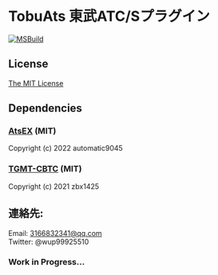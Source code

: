 # TobuAts 東武ATC/Sプラグイン  

[![MSBuild](https://github.com/winup-zhou/TobuAts/actions/workflows/build.yml/badge.svg)](https://github.com/winup-zhou/TobuAts/actions/workflows/build.yml)

## License
[The MIT License](LICENSE)

## Dependencies
### [AtsEX](https://github.com/automatic9045/AtsEX) (MIT)

Copyright (c) 2022 automatic9045

### [TGMT-CBTC](https://github.com/zbx1425/TGMT-CBTC) (MIT)

Copyright (c) 2021 zbx1425

## 連絡先:
Email: 3166832341@qq.com  
Twitter: @wup99925510  

### Work in Progress...
